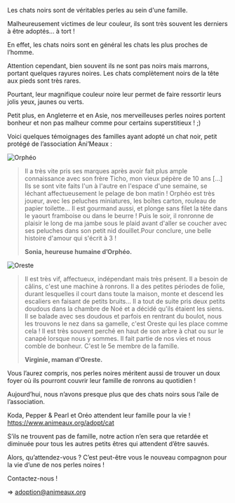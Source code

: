 Les chats noirs sont de véritables perles au sein d'une famille.

Malheureusement victimes de leur couleur, ils sont très souvent les derniers à être adoptés... à tort !

En effet, les chats noirs sont en général les chats les plus proches de l’homme.

Attention cependant, bien souvent ils ne sont pas noirs mais marrons, portant quelques rayures noires. Les chats complètement noirs de la tête aux pieds sont très rares.

Pourtant, leur magnifique couleur noire leur permet de faire ressortir leurs jolis yeux, jaunes ou verts.

Petit plus, en Angleterre et en Asie, nos merveilleuses perles noires portent bonheur et non pas malheur comme pour certains superstitieux ! ;)

Voici quelques témoignages des familles ayant adopté un chat noir, petit protégé de l’association Ani’Meaux :

![Orphéo](/articles/orpheo.jpg)

> Il a très vite pris ses marques après avoir fait plus ample connaissance avec son frère Ticho, mon vieux pépère de 10 ans [...] Ils se sont vite faits l'un à l'autre en l'espace d'une semaine, se léchant affectueusement le pelage de bon matin ! Orphéo est très joueur, avec les peluches miniatures, les boîtes carton, rouleau de papier toilette... Il est gourmand aussi, et plonge sans filet la tête dans le yaourt framboise ou dans le beurre ! Puis le soir, il ronronne de plaisir le long de ma jambe sous le plaid avant d'aller se coucher avec ses peluches dans son petit nid douillet.Pour conclure, une belle histoire d'amour qui s'écrit à 3 !
>
> **Sonia, heureuse humaine d’Orphéo.**

![Oreste](/articles/oreste.jpg)

> Il est très vif, affectueux, indépendant mais très présent. Il a besoin de câlins, c'est une machine à ronrons. Il a des petites périodes de folie, durant lesquelles il court dans toute la maison, monte et descend les escaliers en faisant de petits bruits... Il a tout de suite pris deux petits doudous dans la chambre de Noé et a décidé qu'ils étaient les siens. Il se balade avec ses doudous et parfois en rentrant du boulot, nous les trouvons le nez dans sa gamelle, c'est Oreste qui les place comme cela ! Il est très souvent perché en haut de son arbre à chat ou sur le canapé lorsque nous y sommes. Il fait partie de nos vies et nous comble de bonheur. C'est le 5e membre de la famille.
>
> **Virginie, maman d’Oreste.**

Vous l’aurez compris, nos perles noires méritent aussi de trouver un doux foyer où ils pourront couvrir leur famille de ronrons au quotidien !

Aujourd’hui, nous n’avons presque plus que des chats noirs sous l’aile de l’association.

Koda, Pepper & Pearl et Oréo attendent leur famille pour la vie ! https://www.animeaux.org/adopt/cat

S’ils ne trouvent pas de famille, notre action n’en sera que retardée et diminuée pour tous les autres petits êtres qui attendent d’être sauvés.

Alors, qu’attendez-vous ? C’est peut-être vous le nouveau compagnon pour la vie d’une de nos perles noires !

Contactez-nous !

=> adoption@animeaux.org

